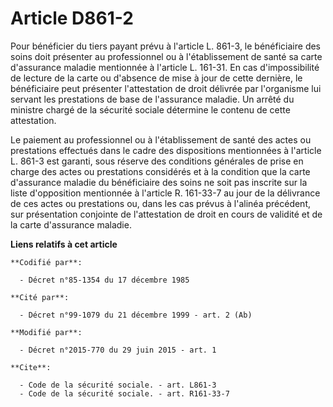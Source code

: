 # Article D861-2

Pour bénéficier du tiers payant prévu à l'article L. 861-3, le bénéficiaire des soins doit présenter au professionnel ou à
l'établissement de santé sa carte d'assurance maladie mentionnée à l'article L. 161-31. En cas d'impossibilité de lecture de
la carte ou d'absence de mise à jour de cette dernière, le bénéficiaire peut présenter l'attestation de droit délivrée par
l'organisme lui servant les prestations de base de l'assurance maladie. Un arrêté du ministre chargé de la sécurité sociale
détermine le contenu de cette attestation. 

Le paiement au professionnel ou à l'établissement de santé des actes ou prestations effectués dans le cadre des dispositions
mentionnées à l'article L. 861-3 est garanti, sous réserve des conditions générales de prise en charge des actes ou
prestations considérés et à la condition que la carte d'assurance maladie du bénéficiaire des soins ne soit pas inscrite sur
la liste d'opposition mentionnée à l'article R. 161-33-7 au jour de la délivrance de ces actes ou prestations ou, dans les
cas prévus à l'alinéa précédent, sur présentation conjointe de l'attestation de droit en cours de validité et de la carte
d'assurance maladie.

**Liens relatifs à cet article**

	**Codifié par**:

	  - Décret n°85-1354 du 17 décembre 1985

	**Cité par**:

	  - Décret n°99-1079 du 21 décembre 1999 - art. 2 (Ab)

	**Modifié par**:

	  - Décret n°2015-770 du 29 juin 2015 - art. 1

	**Cite**:

	  - Code de la sécurité sociale. - art. L861-3
	  - Code de la sécurité sociale. - art. R161-33-7
